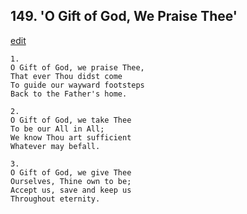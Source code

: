 
## 149.  'O Gift of God, We Praise Thee'
[edit](https://docs.google.com/document/d/18znsPQ48robQsYlxkTaQtH9k1wjq9uEr/edit?mode=html)




    1.
    O Gift of God, we praise Thee, 
    That ever Thou didst come 
    To guide our wayward footsteps 
    Back to the Father's home. 

    2.
    O Gift of God, we take Thee 
    To be our All in All; 
    We know Thou art sufficient 
    Whatever may befall. 

    3.
    O Gift of God, we give Thee 
    Ourselves, Thine own to be; 
    Accept us, save and keep us 
    Throughout eternity.
